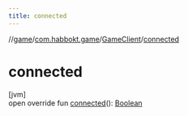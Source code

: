 ```yaml
---
title: connected
---
```

//[game](../../../index.html)/[com.habbokt.game](../index.html)/[GameClient](index.html)/[connected](connected.html)



# connected



[jvm]\
open override fun [connected](connected.html)(): [Boolean](https://kotlinlang.org/api/latest/jvm/stdlib/kotlin/-boolean/index.html)




